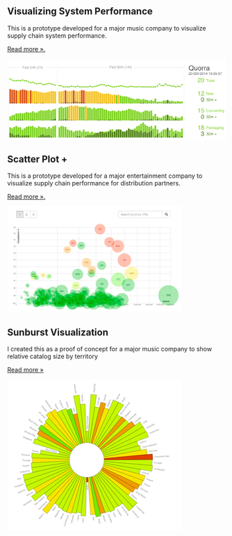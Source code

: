 
## Visualizing System Performance

This is a prototype developed for a major music company to visualize supply chain system performance.

[Read more &#187;.](/timeseries)

![Timeseries](/timeseries/timeseries-sm.gif)


## Scatter Plot +

This is a prototype developed for a major entertainment company to visualize supply chain performance for distribution partners. 

[Read more &#187;.](/partnerviz)

![Sunburst](/partnerviz/partnerviz-sm.png)


## Sunburst Visualization

I created this as a proof of concept for a major music company to show relative catalog size by territory 

[Read more &#187;](/sunburst)

![Sunburst](/sunburst/sunburst-sm.gif)






